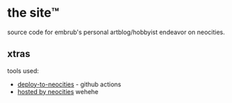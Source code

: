 # the site™️
source code for embrub's personal artblog/hobbyist endeavor on neocities.

## xtras
tools used: 
- [deploy-to-neocities](https://github.com/bcomnes/deploy-to-neocities) - github actions
- [hosted by neocities](https://neocities.org/) wehehe
